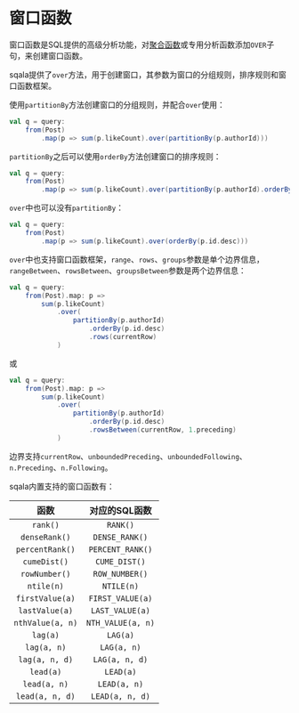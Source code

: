 # 窗口函数

窗口函数是SQL提供的高级分析功能，对[聚合函数](./expr-agg.md)或专用分析函数添加`OVER`子句，来创建窗口函数。

sqala提供了`over`方法，用于创建窗口，其参数为窗口的分组规则，排序规则和窗口函数框架。

使用`partitionBy`方法创建窗口的分组规则，并配合`over`使用：

```scala
val q = query:
    from(Post)
        .map(p => sum(p.likeCount).over(partitionBy(p.authorId)))
```

`partitionBy`之后可以使用`orderBy`方法创建窗口的排序规则：

```scala
val q = query:
    from(Post)
        .map(p => sum(p.likeCount).over(partitionBy(p.authorId).orderBy(p.id.desc)))
```

`over`中也可以没有`partitionBy`：

```scala
val q = query:
    from(Post)
        .map(p => sum(p.likeCount).over(orderBy(p.id.desc)))
```

`over`中也支持窗口函数框架，`range`、`rows`、`groups`参数是单个边界信息，`rangeBetween`、`rowsBetween`、`groupsBetween`参数是两个边界信息：

```scala
val q = query:
    from(Post).map: p => 
        sum(p.likeCount)
            .over(
                partitionBy(p.authorId)
                    .orderBy(p.id.desc)
                    .rows(currentRow)
            )
```

或

```scala
val q = query:
    from(Post).map: p => 
        sum(p.likeCount)
            .over(
                partitionBy(p.authorId)
                    .orderBy(p.id.desc)
                    .rowsBetween(currentRow, 1.preceding)
            )
```

边界支持`currentRow`、`unboundedPreceding`、`unboundedFollowing`、`n.Preceding`、`n.Following`。

sqala内置支持的窗口函数有：

|     函数           |      对应的SQL函数      |
|:-----------------:|:-----------------------:|
|`rank()`           |`RANK()`                 |
|`denseRank()`      |`DENSE_RANK()`           |
|`percentRank()`    |`PERCENT_RANK()`         |
|`cumeDist()`       |`CUME_DIST()`            |
|`rowNumber()`      |`ROW_NUMBER()`           |
|`ntile(n)`         |`NTILE(n)`               |
|`firstValue(a)`    |`FIRST_VALUE(a)`         |
|`lastValue(a)`     |`LAST_VALUE(a)`          |
|`nthValue(a, n)`   |`NTH_VALUE(a, n)`        |
|`lag(a)`           |`LAG(a)`                 |
|`lag(a, n)`        |`LAG(a, n)`              |
|`lag(a, n, d)`     |`LAG(a, n, d)`           |
|`lead(a)`          |`LEAD(a)`                |
|`lead(a, n)`       |`LEAD(a, n)`             |
|`lead(a, n, d)`    |`LEAD(a, n, d)`          |